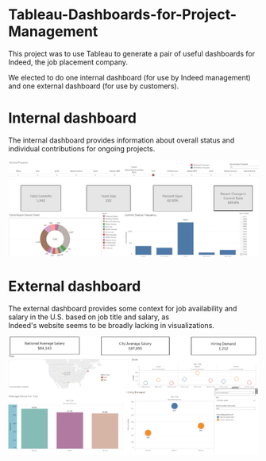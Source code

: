 # Tableau-Dashboards-for-Project-Management

This project was to use Tableau to generate a pair of useful dashboards for Indeed, the job placement company.  

We elected to do one internal dashboard (for use by Indeed management) and one external dashboard (for use by customers).

Internal dashboard
=
The internal dashboard provides information about overall status and individual contributions for ongoing projects.

![Jira Commit Visualization](Screenshots\JiraDataVis.PNG)

External dashboard
=
The external dashboard provides some context for job availability and salary in the U.S. based on job title and salary, as  
Indeed's website seems to be broadly lacking in visualizations.

![Website Job Data Visualization](Screenshots\WebVis.PNG)
